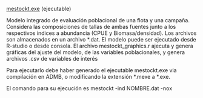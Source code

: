 [mestockt.exe](https://drive.google.com/file/d/16gjcYu_fi_r5XeVBU99heYhGPffBMnyw/view?usp=drive_link)
  (ejecutable)

Modelo integrado de evaluación poblacional de una flota y una campaña. Considera las composiciones de tallas de ambas fuentes junto a los respectivos indices a abundancia (CPUE y Biomasa/densidad). Los archivos son almacenados en un archivo *.dat. El modelo puede ser ejecutado desde R-studio o desde consola. El archivo mestockt_graphics.r ajecuta y genera gráficas del ajuste del modelo, de las variables poblacionales, y genera archivos .csv de variables de interés 

Para ejecutarlo debe haber generado el ejecutable mestockt.exe via compilación en ADMB, o modificando la extensión *.mexe a *.exe.

El comando para su ejecución es mestockt -ind NOMBRE.dat -nox

